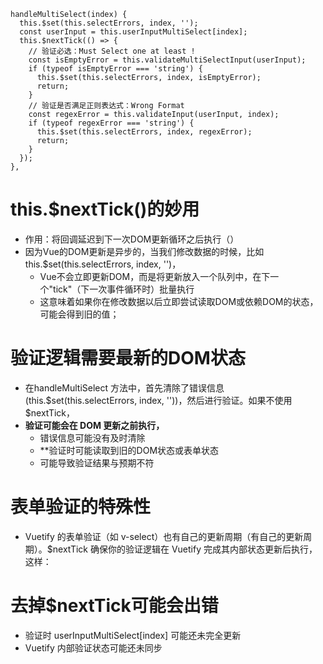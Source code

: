 ```
handleMultiSelect(index) {
  this.$set(this.selectErrors, index, '');
  const userInput = this.userInputMultiSelect[index];
  this.$nextTick(() => {
    // 验证必选：Must Select one at least !
    const isEmptyError = this.validateMultiSelectInput(userInput);
    if (typeof isEmptyError === 'string') {
      this.$set(this.selectErrors, index, isEmptyError);
      return;
    }
    // 验证是否满足正则表达式：Wrong Format
    const regexError = this.validateInput(userInput, index);
    if (typeof regexError === 'string') {
      this.$set(this.selectErrors, index, regexError);
      return;
    }
  });
},
```
# this.$nextTick()的妙用
- 作用：将回调延迟到下一次DOM更新循环之后执行（）
- 因为Vue的DOM更新是异步的，当我们修改数据的时候，比如 this.$set(this.selectErrors, index, '')，
  - Vue不会立即更新DOM，而是将更新放入一个队列中，在下一个"tick"（下一次事件循环时）批量执行
  - 这意味着如果你在修改数据以后立即尝试读取DOM或依赖DOM的状态，可能会得到旧的值；

# 验证逻辑需要最新的DOM状态
- 在handleMultiSelect 方法中，首先清除了错误信息 (this.$set(this.selectErrors, index, ''))，然后进行验证。如果不使用 $nextTick，
- **验证可能会在 DOM 更新之前执行，**
  - 错误信息可能没有及时清除
  - **验证时可能读取到旧的DOM状态或表单状态
  - 可能导致验证结果与预期不符
# 表单验证的特殊性
- Vuetify 的表单验证（如 v-select）也有自己的更新周期（有自己的更新周期）。$nextTick 确保你的验证逻辑在 Vuetify 完成其内部状态更新后执行，这样：

# 去掉$nextTick可能会出错
- 验证时 userInputMultiSelect[index] 可能还未完全更新
- Vuetify 内部验证状态可能还未同步
